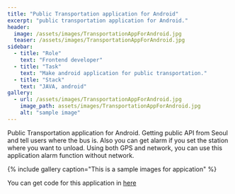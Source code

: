 ```yaml
---
title: "Public Transportation application for Android"
excerpt: "public transportation application for Android."
header:
  image: /assets/images/TransportationAppForAndroid.jpg
  teaser: /assets/images/TransportationAppForAndroid.jpg
sidebar:
  - title: "Role"
    text: "Frontend developer"
  - title: "Task"
    text: "Make android application for public transportation."
  - title: "Stack"
    text: "JAVA, android"
gallery:
  - url: /assets/images/TransportationAppForAndroid.jpg
    image_path: assets/images/TransportationAppForAndroid.jpg
    alt: "sample image"
---
```


Public Transportation application for Android. Getting public API from Seoul and tell users where the bus is. Also you can get alarm if you set the station where you want to unload. Using both GPS and network, you can use this application alarm function without network.

{% include gallery caption="This is a sample images for appication" %}

You can get code for this application in [here](https://github.com/2018Seoul-Competition/Bus_Android)